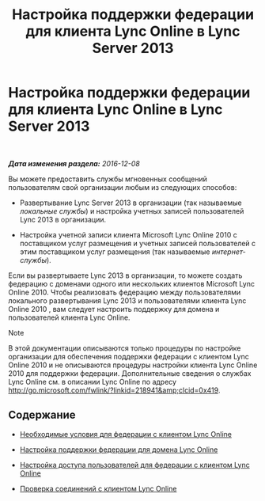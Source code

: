 ﻿---
title: Настройка поддержки федерации для клиента Lync Online в Lync Server 2013
TOCTitle: Настройка поддержки федерации для клиента Lync Online в Lync Server 2013
ms:assetid: e5f7f38d-ede5-4af3-88c2-026e8a78df12
ms:mtpsurl: https://technet.microsoft.com/ru-ru/library/Hh202193(v=OCS.15)
ms:contentKeyID: 49311478
ms.date: 12/10/2016
mtps_version: v=OCS.15
ms.translationtype: HT
---

# Настройка поддержки федерации для клиента Lync Online в Lync Server 2013

 

_**Дата изменения раздела:** 2016-12-08_

Вы можете предоставить службы мгновенных сообщений пользователям свой организации любым из следующих способов:

  - Развертывание Lync Server 2013 в организации (так называемые *локальные службы*) и настройка учетных записей пользователей Lync 2013 в организации.

  - Настройка учетной записи клиента Microsoft Lync Online 2010 с поставщиком услуг размещения и учетных записей пользователей с этим поставщиком услуг размещения (так называемые *интернет-службы*).

Если вы развертываете Lync 2013 в организации, то можете создать федерацию с доменами одного или нескольких клиентов Microsoft Lync Online 2010. Чтобы реализовать федерацию между пользователями локального развертывания Lync 2013 и пользователями клиента Lync Online 2010 , вам следует настроить поддержку для домена и пользователей клиента Lync Online.

> [!note]  
> В этой документации описываются только процедуры по настройке организации для обеспечения поддержки федерации с клиентом Lync Online 2010 и не описываются процедуры настройки клиента Lync Online 2010 для поддержки федерации. Дополнительные сведения о службах Lync Online см. в описании Lync Online по адресу <a href="http://go.microsoft.com/fwlink/?linkid=218941%26clcid=0x419" class="uri">http://go.microsoft.com/fwlink/?linkid=218941&amp;clcid=0x419</a>.

## Содержание

  - [Необходимые условия для федерации с клиентом Lync Online](lync-server-2013-prerequisites-for-federating-with-a-lync-online-customer.md)

  - [Настройка поддержки федерации для домена Lync Online](lync-server-2013-configure-federation-support-for-a-lync-online-domain.md)

  - [Настройка доступа пользователей для федерации с клиентом Lync Online](lync-server-2013-configure-user-access-for-federation-with-a-lync-online-customer.md)

  - [Проверка соединений с клиентом Lync Online](lync-server-2013-verify-communications-with-a-lync-online-customer.md)

